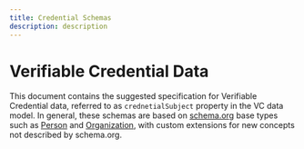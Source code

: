```yaml
---
title: Credential Schemas
description: description
---
```


# Verifiable Credential Data

This document contains the suggested specification for Verifiable Credential data, referred to as `crednetialSubject` property in the VC data model. In general, these schemas are based on [schema.org](https://schema.org/docs/full.html) base types such as [Person](https://schema.org/Person) and [Organization](https://schema.org/Organization), with custom extensions for new concepts not described by schema.org.

